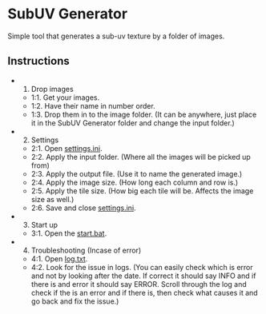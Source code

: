 # SubUV Generator
Simple tool that generates a sub-uv texture by a folder of images.

## Instructions
- 1. Drop images
  - 1:1. Get your images.
  - 1:2. Have their name in number order.
  - 1:3. Drop them in to the image folder. (It can be anywhere, just place it in the SubUV Generator folder and change the input folder.)

- 2. Settings
  - 2:1. Open [settings.ini](./settings.ini).
  - 2:2. Apply the input folder. (Where all the images will be picked up from)
  - 2:3. Apply the output file. (Use it to name the generated image.)
  - 2:4. Apply the image size. (How long each column and row is.)
  - 2:5. Apply the tile size. (How big each tile will be. Affects the image size as well.)
  - 2:6. Save and close [settings.ini](./settings.ini).

- 3. Start up
  - 3:1. Open the [start.bat](./start.bat).

- 4. Troubleshooting (Incase of error)
  - 4:1. Open [log.txt](./log.txt).
  - 4:2. Look for the issue in logs. (You can easily check which is error and not by looking after the date. If correct it should say INFO and if there is and error it should say ERROR. Scroll through the log and check if the is an error and if there is, then check what causes it and go back and fix the issue.)

